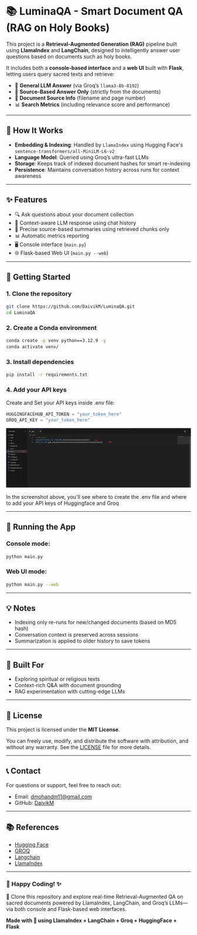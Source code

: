
# 📚 LuminaQA - Smart Document QA (RAG on Holy Books)

This project is a **Retrieval-Augmented Generation (RAG)** pipeline built using **LlamaIndex** and **LangChain**, designed to intelligently answer user questions based on documents such as holy books.

It includes both a **console-based interface** and a **web UI** built with **Flask**, letting users query sacred texts and retrieve:

- 🧠 **General LLM Answer** (via Groq’s `llama3-8b-8192`)
- 📘 **Source-Based Answer Only** (strictly from the documents)
- 📄 **Document Source Info** (filename and page number)
- 📊 **Search Metrics** (including relevance score and performance)

---

## 🧠 How It Works

- **Embedding & Indexing**: Handled by `LlamaIndex` using Hugging Face's `sentence-transformers/all-MiniLM-L6-v2`
- **Language Model**: Queried using Groq’s ultra-fast LLMs
- **Storage**: Keeps track of indexed document hashes for smart re-indexing
- **Persistence**: Maintains conversation history across runs for context awareness

---

## ✨ Features

- 🔍 Ask questions about your document collection
- 💬 Context-aware LLM response using chat history
- 📄 Precise source-based summaries using retrieved chunks only
- 📊 Automatic metrics reporting
- 🖥️ Console interface (`main.py`)
- 🌐 Flask-based Web UI (`main.py --web`)

---

## 🚀 Getting Started

### 1. Clone the repository

```bash
git clone https://github.com/DaivikM/LuminaQA.git
cd LuminaQA
```

### 2. Create a Conda environment

```bash
conda create -p venv python==3.12.9 -y
conda activate venv/
```

### 3. Install dependencies

```bash
pip install -r requirements.txt
```

### 4. Add your API keys

Create and Set your API keys inside .env file:
```python
HUGGINGFACEHUB_API_TOKEN = "your_token_here"
GROQ_API_KEY = "your_token_here"
```
![.env creation and API key](demo/api_key.png)

In the screenshot above, you'll see where to create the .env file and where to add your API keys of Huggingface and Groq

---

## 🧪 Running the App

### Console mode:
```bash
python main.py
```

### Web UI mode:
```bash
python main.py --web
```

---

## 💡 Notes

- Indexing only re-runs for new/changed documents (based on MD5 hash)
- Conversation context is preserved across sessions
- Summarization is applied to older history to save tokens

---

## 🧘 Built For
- Exploring spiritual or religious texts
- Context-rich Q&A with document grounding
- RAG experimentation with cutting-edge LLMs

---

## 📜 License

This project is licensed under the **MIT License**.

You can freely use, modify, and distribute the software with attribution, and without any warranty. See the [LICENSE](LICENSE) file for more details.

---

## 📞 Contact

For questions or support, feel free to reach out:
- Email: [dmohandm11@gmail.com](mailto:dmohandm11@gmail.com)
- GitHub: [DaivikM](https://github.com/DaivikM)

---

## 📚 References

- [Hugging Face](https://huggingface.co/)
- [GROQ](https://console.groq.com/docs/api-reference#chat-create)
- [Langchain](https://python.langchain.com/docs/introduction/)
- [LlamaIndex](https://docs.llamaindex.ai/en/stable/)

---

### 🚀 Happy Coding! ✨

🧪 Clone this repository and explore real-time Retrieval-Augmented QA on sacred documents powered by LlamaIndex, LangChain, and Groq’s LLMs—via both console and Flask-based web interfaces.


**Made with 💛 using LlamaIndex + LangChain + Groq + HuggingFace + Flask**

